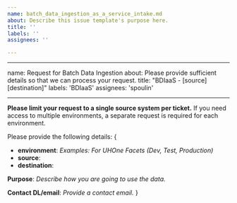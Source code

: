 ```yaml
---
name: batch_data_ingestion_as_a_service_intake.md
about: Describe this issue template's purpose here.
title: ''
labels: ''
assignees: ''

---
```


---
name: Request for Batch Data Ingestion
about: Please provide sufficient details so that we can process your request.
title: "BDIaaS - [source] [destination]"
labels: 'BDIaaS'
assignees: 'spoulin'

---

**Please limit your request to a single source system per ticket.**  If you need access to multiple environments, a separate request is required for each environment.

Please provide the following details:
{
* **environment**: _Examples: For UHOne Facets (Dev, Test, Production)_
* **source**: 
* **destination**: 

**Purpose**: _Describe how you are going to use the data._

**Contact DL/email**: _Provide a contact email._
}
